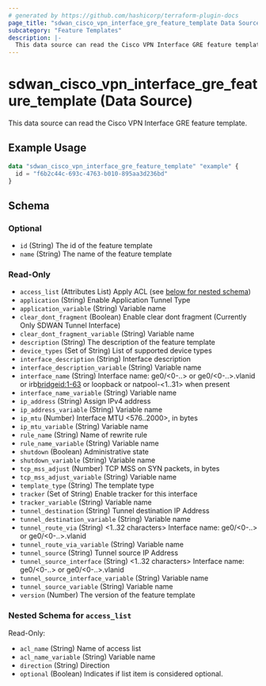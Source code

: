 ```yaml
---
# generated by https://github.com/hashicorp/terraform-plugin-docs
page_title: "sdwan_cisco_vpn_interface_gre_feature_template Data Source - terraform-provider-sdwan"
subcategory: "Feature Templates"
description: |-
  This data source can read the Cisco VPN Interface GRE feature template.
---
```


# sdwan_cisco_vpn_interface_gre_feature_template (Data Source)

This data source can read the Cisco VPN Interface GRE feature template.

## Example Usage

```terraform
data "sdwan_cisco_vpn_interface_gre_feature_template" "example" {
  id = "f6b2c44c-693c-4763-b010-895aa3d236bd"
}
```

<!-- schema generated by tfplugindocs -->
## Schema

### Optional

- `id` (String) The id of the feature template
- `name` (String) The name of the feature template

### Read-Only

- `access_list` (Attributes List) Apply ACL (see [below for nested schema](#nestedatt--access_list))
- `application` (String) Enable Application Tunnel Type
- `application_variable` (String) Variable name
- `clear_dont_fragment` (Boolean) Enable clear dont fragment (Currently Only SDWAN Tunnel Interface)
- `clear_dont_fragment_variable` (String) Variable name
- `description` (String) The description of the feature template
- `device_types` (Set of String) List of supported device types
- `interface_description` (String) Interface description
- `interface_description_variable` (String) Variable name
- `interface_name` (String) Interface name: ge0/<0-..> or ge0/<0-..>.vlanid or irb<bridgeid:1-63> or loopback<string> or natpool-<1..31> when present
- `interface_name_variable` (String) Variable name
- `ip_address` (String) Assign IPv4 address
- `ip_address_variable` (String) Variable name
- `ip_mtu` (Number) Interface MTU <576..2000>, in bytes
- `ip_mtu_variable` (String) Variable name
- `rule_name` (String) Name of rewrite rule
- `rule_name_variable` (String) Variable name
- `shutdown` (Boolean) Administrative state
- `shutdown_variable` (String) Variable name
- `tcp_mss_adjust` (Number) TCP MSS on SYN packets, in bytes
- `tcp_mss_adjust_variable` (String) Variable name
- `template_type` (String) The template type
- `tracker` (Set of String) Enable tracker for this interface
- `tracker_variable` (String) Variable name
- `tunnel_destination` (String) Tunnel destination IP Address
- `tunnel_destination_variable` (String) Variable name
- `tunnel_route_via` (String) <1..32 characters> Interface name: ge0/<0-..> or ge0/<0-..>.vlanid
- `tunnel_route_via_variable` (String) Variable name
- `tunnel_source` (String) Tunnel source IP Address
- `tunnel_source_interface` (String) <1..32 characters> Interface name: ge0/<0-..> or ge0/<0-..>.vlanid
- `tunnel_source_interface_variable` (String) Variable name
- `tunnel_source_variable` (String) Variable name
- `version` (Number) The version of the feature template

<a id="nestedatt--access_list"></a>
### Nested Schema for `access_list`

Read-Only:

- `acl_name` (String) Name of access list
- `acl_name_variable` (String) Variable name
- `direction` (String) Direction
- `optional` (Boolean) Indicates if list item is considered optional.
